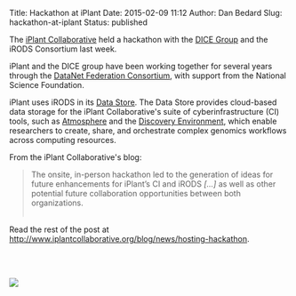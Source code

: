 Title: Hackathon at iPlant
Date: 2015-02-09 11:12
Author: Dan Bedard
Slug: hackathon-at-iplant
Status: published

The [iPlant Collaborative](http://www.iplantcollaborative.org/) held a
hackathon with the [DICE Group](http://dice.unc.edu/) and the iRODS
Consortium last week.  
<!--more-->

iPlant and the DICE group have been working together for several years
through the [DataNet Federation Consortium](http://datafed.org/), with
support from the National Science Foundation.

iPlant uses iRODS in its [Data
Store](http://www.iplantcollaborative.org/ci/data-store). The Data Store
provides cloud-based data storage for the iPlant Collaborative's suite
of cyberinfrastructure (CI) tools, such as
[Atmosphere](https://atmo.iplantcollaborative.org/login/) and the
[Discovery
Environment](http://www.iplantcollaborative.org/ci/discovery-environment),
which enable researchers to create, share, and orchestrate complex
genomics workflows across computing resources.

From the iPlant Collaborative's blog:

> The onsite, in-person hackathon led to the generation of ideas for
> future enhancements for iPlant’s CI and iRODS *[...]* as well as other
> potential future collaboration opportunities between both
> organizations.  
>    

Read the rest of the post at
<http://www.iplantcollaborative.org/blog/news/hosting-hackathon>.

  
   
   
  

<div class="full_image"><img src="{filename}/uploads/2015/02/IMG_0263-1024x414.jpg" /></div>
